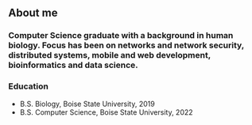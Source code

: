 ## About me

### Computer Science graduate with a background in human biology. Focus has been on networks and network security, distributed systems, mobile and web development, bioinformatics and data science.

### Education

- B.S. Biology, Boise State University, 2019
- B.S. Computer Science, Boise State University, 2022

